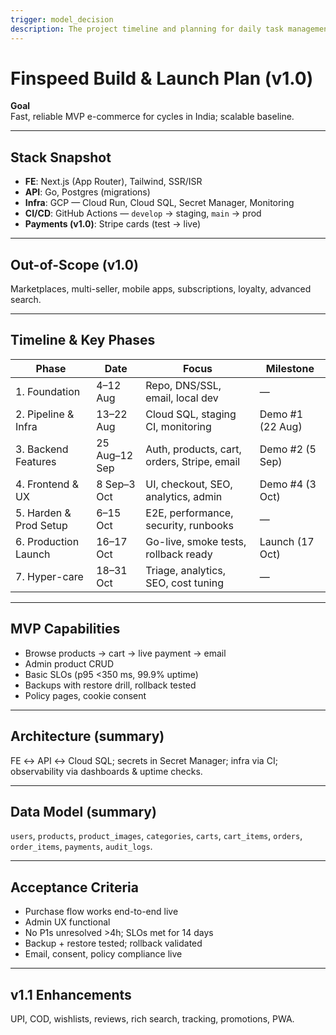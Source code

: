 ```yaml
---
trigger: model_decision
description: The project timeline and planning for daily task management
---
```


# Finspeed Build & Launch Plan (v1.0)

**Goal**  
Fast, reliable MVP e-commerce for cycles in India; scalable baseline.

---

## Stack Snapshot  
- **FE**: Next.js (App Router), Tailwind, SSR/ISR  
- **API**: Go, Postgres (migrations)  
- **Infra**: GCP — Cloud Run, Cloud SQL, Secret Manager, Monitoring  
- **CI/CD**: GitHub Actions — `develop` → staging, `main` → prod  
- **Payments (v1.0)**: Stripe cards (test → live)  

---

## Out-of-Scope (v1.0)  
Marketplaces, multi-seller, mobile apps, subscriptions, loyalty, advanced search.

---

## Timeline & Key Phases  
| Phase | Date | Focus | Milestone |
|-------|------|-------|-----------|
| 1. Foundation | 4–12 Aug | Repo, DNS/SSL, email, local dev | — |
| 2. Pipeline & Infra | 13–22 Aug | Cloud SQL, staging CI, monitoring | Demo #1 (22 Aug) |
| 3. Backend Features | 25 Aug–12 Sep | Auth, products, cart, orders, Stripe, email | Demo #2 (5 Sep) |
| 4. Frontend & UX | 8 Sep–3 Oct | UI, checkout, SEO, analytics, admin | Demo #4 (3 Oct) |
| 5. Harden & Prod Setup | 6–15 Oct | E2E, performance, security, runbooks | — |
| 6. Production Launch | 16–17 Oct | Go-live, smoke tests, rollback ready | Launch (17 Oct) |
| 7. Hyper-care | 18–31 Oct | Triage, analytics, SEO, cost tuning | — |

---

## MVP Capabilities  
- Browse products → cart → live payment → email  
- Admin product CRUD  
- Basic SLOs (p95 <350 ms, 99.9% uptime)  
- Backups with restore drill, rollback tested  
- Policy pages, cookie consent

---

## Architecture (summary)  
FE ↔ API ↔ Cloud SQL; secrets in Secret Manager; infra via CI; observability via dashboards & uptime checks.

---

## Data Model (summary)  
`users`, `products`, `product_images`, `categories`, `carts`, `cart_items`, `orders`, `order_items`, `payments`, `audit_logs`.

---

## Acceptance Criteria  
- Purchase flow works end-to-end live  
- Admin UX functional  
- No P1s unresolved >4h; SLOs met for 14 days  
- Backup + restore tested; rollback validated  
- Email, consent, policy compliance live

---

## v1.1 Enhancements  
UPI, COD, wishlists, reviews, rich search, tracking, promotions, PWA.

